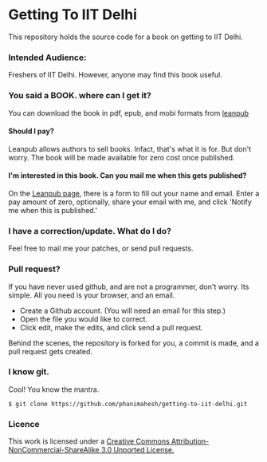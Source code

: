 Getting To IIT Delhi
====================

This repository holds the source code for a book on getting to IIT Delhi.

### Intended Audience:
Freshers of IIT Delhi.  However, anyone may find this book useful.

### You said a BOOK. where can I get it?
You can download the book in pdf, epub, and mobi formats from [leanpub][]

#### Should I pay?
Leanpub allows authors to sell books. Infact, that's what it is for. But don't worry. The book will be made available for zero cost once published.

#### I'm interested in this book. Can you mail me when this gets published?
On the [Leanpub page][leanpub], there is a form to fill out your name and email. Enter a pay amount of zero, optionally, share your email with me, and click 'Notify me when this is published.'

### I have a correction/update. What do I do?
Feel free to mail me your patches, or send pull requests.

### Pull request?
If you have never used github, and are not a programmer, don't worry. Its simple. All you need is your browser, and an email.

 - Create a Github account. (You will need an email for this step.)
 - Open the file you would like to correct.
 - Click edit, make the edits, and click send a pull request.

Behind the scenes, the repository is forked for you, a commit is made, and a pull request gets created.

### I know git.

Cool! You know the mantra.
```shell
$ git clone https://github.com/phanimahesh/getting-to-iit-delhi.git
```

### Licence
This work is licensed under a [Creative Commons Attribution-NonCommercial-ShareAlike 3.0 Unported License.][CC-BY-SA-NC]

[CC-BY-SA-NC]:http://creativecommons.org/licenses/by-nc-sa/3.0/deed.en_US "Creative Commons Attribution-NonCommercial-ShareAlike 3.0 Unported License."
[leanpub]:https://leanpub.com/getting-to-iit-delhi
